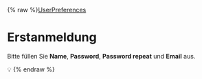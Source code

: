 {% raw %}[UserPreferences](https://blog.inductorsoftware.com/docsproto/missing/UserPreferences)

# Erstanmeldung

Bitte füllen Sie **Name**, **Password**, **Password repeat** und
**Email** aus.

:bulb:
<update date omitted for speed>{% endraw %}